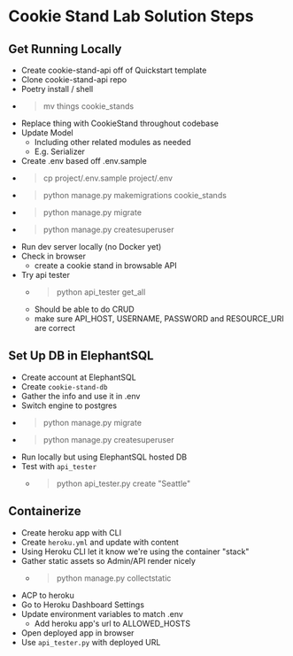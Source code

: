 # Cookie Stand Lab Solution Steps

## Get Running Locally

- Create cookie-stand-api off of Quickstart template
- Clone cookie-stand-api repo
- Poetry install / shell
- > mv things cookie_stands
- Replace thing with CookieStand throughout codebase
- Update Model
  - Including other related modules as needed
  - E.g. Serializer
- Create .env based off .env.sample
- > cp project/.env.sample project/.env
- > python manage.py makemigrations cookie_stands
- > python manage.py migrate
- > python manage.py createsuperuser
- Run dev server locally (no Docker yet)
- Check in browser
  - create a cookie stand in browsable API
- Try api tester
  - > python api_tester get_all
  - Should be able to do CRUD
  - make sure API_HOST, USERNAME, PASSWORD and RESOURCE_URI are correct

## Set Up DB in ElephantSQL

- Create account at ElephantSQL
- Create `cookie-stand-db`
- Gather the info and use it in .env
- Switch engine to postgres
- > python manage.py migrate
- > python manage.py createsuperuser
- Run locally but using ElephantSQL hosted DB
- Test with `api_tester`
  - > python api_tester.py create "Seattle"

## Containerize

- Create heroku app with CLI
- Create `heroku.yml` and update with content
- Using Heroku CLI let it know we're using the container "stack"
- Gather static assets so Admin/API render nicely
  - > python manage.py collectstatic
- ACP to heroku
- Go to Heroku Dashboard Settings
- Update environment variables to match .env
  - Add heroku app's url to ALLOWED_HOSTS
- Open deployed app in browser
- Use `api_tester.py` with deployed URL
